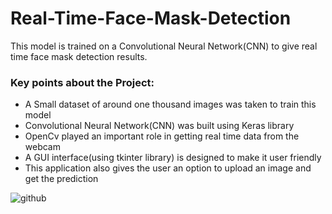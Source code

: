 # Real-Time-Face-Mask-Detection
This model is trained on a Convolutional Neural Network(CNN) to give real time face mask detection results. 

### Key points about the Project:
- A Small dataset of around one thousand images was taken to train this model
- Convolutional Neural Network(CNN) was built using Keras library
- OpenCv played an important role in getting real time data from the webcam
- A GUI interface(using tkinter library) is designed to make it user friendly
- This application also gives the user an option to upload an image and get the prediction

![github](https://user-images.githubusercontent.com/45857315/86604939-a79f8a00-bfc3-11ea-855a-2abc420bd3d8.gif)
